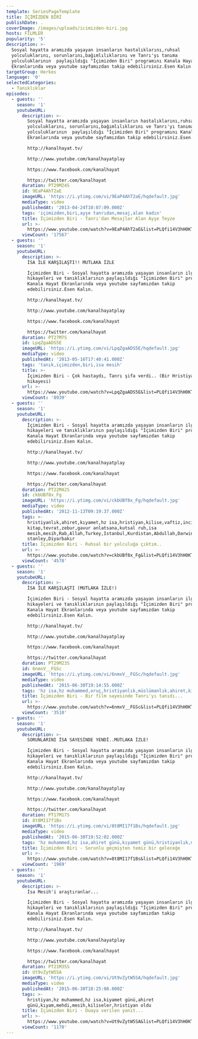 ```yaml
---
template: SeriesPageTemplate
title: İÇİMİZDEN BİRİ
publishDate: .
coverImage: /images/uploads/icimizden-biri.jpg
hosts: FİLMLER
popularity: '5'
description: >-
  Sosyal hayatta aramızda yaşayan insanların hastalıklarını,ruhsal
  yolculuklarını, sorunlarını,bağımlılıklarını ve Tanrı'yı tanıma
  yolculuklarının  paylaşıldığı "İçimizden Biri" programını Kanala Hayat
  Ekranlarında veya youtube sayfamızdan takip edebilirsiniz.Esen Kalın.
targetGroup: Herkes
language: '0'
selectedCategories:
  - Tanıklıklar
episodes:
  - guests: ''
    season: '1'
    youtubeURL:
      description: >-
        Sosyal hayatta aramızda yaşayan insanların hastalıklarını,ruhsal
        yolculuklarını, sorunlarını,bağımlılıklarını ve Tanrı'yı tanıma
        yolculuklarının  paylaşıldığı "İçimizden Biri" programını Kanala Hayat
        Ekranlarında veya youtube sayfamızdan takip edebilirsiniz.Esen Kalın.

        http://kanalhayat.tv/

        http://www.youtube.com/kanalhayatplay

        https://www.facebook.com/kanalhayat

        https://twitter.com/kanalhayat
      duration: PT29M24S
      id: 9EaP4AhT2aE
      imageURL: 'https://i.ytimg.com/vi/9EaP4AhT2aE/hqdefault.jpg'
      mediaType: video
      publishedAt: '2013-04-24T10:07:09.000Z'
      tags: 'içimizden,biri,ayşe tanrıdan,mesaj,alan kadın'
      title: İçimizden Biri - Tanrı'dan Mesajlar Alan Ayşe Teyze
      url: >-
        https://www.youtube.com/watch?v=9EaP4AhT2aE&list=PLQfi14V3hH0KTIX9bEq1XS6L_sAGJ9vJG&index=2&t=0s
      viewCount: '17567'
  - guests: ''
    season: '1'
    youtubeURL:
      description: >-
        İSA İLE KARŞILAŞTI!! MUTLAKA İZLE

        İçimizden Biri - Sosyal hayatta aramızda yaşayan insanların ilginç
        hikayeleri ve tanıklıklarının paylaşıldığı "İçimizden Biri" programını
        Kanala Hayat Ekranlarında veya youtube sayfamızdan takip
        edebilirsiniz.Esen Kalın.

        http://kanalhayat.tv/

        http://www.youtube.com/kanalhayatplay

        https://www.facebook.com/kanalhayat

        https://twitter.com/kanalhayat
      duration: PT27M7S
      id: LpqZgaADS5E
      imageURL: 'https://i.ytimg.com/vi/LpqZgaADS5E/hqdefault.jpg'
      mediaType: video
      publishedAt: '2013-05-16T17:40:41.000Z'
      tags: 'tanık,içimizden,biri,isa mesih'
      title: >-
        İçimizden Biri - Çok hastaydı, Tanrı şifa verdi.. (Bir Hristiyan olma
        hikayesi)
      url: >-
        https://www.youtube.com/watch?v=LpqZgaADS5E&list=PLQfi14V3hH0KTIX9bEq1XS6L_sAGJ9vJG&index=3&t=0s
      viewCount: '8939'
  - guests: ''
    season: '1'
    youtubeURL:
      description: >-
        İçimizden Biri - Sosyal hayatta aramızda yaşayan insanların ilginç
        hikayeleri ve tanıklıklarının paylaşıldığı "İçimizden Biri" programını
        Kanala Hayat Ekranlarında veya youtube sayfamızdan takip
        edebilirsiniz.Esen Kalın.

        http://kanalhayat.tv/

        http://www.youtube.com/kanalhayatplay

        https://www.facebook.com/kanalhayat

        https://twitter.com/kanalhayat
      duration: PT22M42S
      id: ckbUBf8x_Fg
      imageURL: 'https://i.ytimg.com/vi/ckbUBf8x_Fg/hqdefault.jpg'
      mediaType: video
      publishedAt: '2012-11-13T09:19:37.000Z'
      tags: >-
        hristiyanlık,ahiret,kıyamet,hz isa,hristiyan,kilise,vaftiz,incil,kutsal
        kitap,tevrat,zebur,gavur anlatsana,kutsal ruh,isa
        mesih,mesih,Rab,Allah,Turkey,Istanbul,Kurdistan,Abdullah,Darwin,Mason,charles
        stanley,Diyarbakır
      title: İçimizden Biri - Ruhsal bir yolculuğa çıktım..
      url: >-
        https://www.youtube.com/watch?v=ckbUBf8x_Fg&list=PLQfi14V3hH0KTIX9bEq1XS6L_sAGJ9vJG&index=5&t=0s
      viewCount: '4578'
  - guests: ''
    season: '1'
    youtubeURL:
      description: >-
        İSA İLE KARŞILAŞTI (MUTLAKA İZLE!)

        İçimizden Biri - Sosyal hayatta aramızda yaşayan insanların ilginç
        hikayeleri ve tanıklıklarının paylaşıldığı "İçimizden Biri" programını
        Kanala Hayat Ekranlarında veya youtube sayfamızdan takip
        edebilirsiniz.Esen Kalın.

        http://kanalhayat.tv/

        http://www.youtube.com/kanalhayatplay

        https://www.facebook.com/kanalhayat

        https://twitter.com/kanalhayat
      duration: PT29M23S
      id: 6nmxV__FGSc
      imageURL: 'https://i.ytimg.com/vi/6nmxV__FGSc/hqdefault.jpg'
      mediaType: video
      publishedAt: '2015-06-30T19:14:55.000Z'
      tags: 'hz isa,hz muhammed,oruç,hristiyanlık,müslümanlık,ahiret,kıyamet günü'
      title: İçimizden Biri - Bir film sayesinde Tanrı'yı tanıdı...
      url: >-
        https://www.youtube.com/watch?v=6nmxV__FGSc&list=PLQfi14V3hH0KTIX9bEq1XS6L_sAGJ9vJG&index=6&t=0s
      viewCount: '3510'
  - guests: ''
    season: '1'
    youtubeURL:
      description: >-
        SORUNLARINI İSA SAYESİNDE YENDİ..MUTLAKA İZLE!

        İçimizden Biri - Sosyal hayatta aramızda yaşayan insanların ilginç
        hikayeleri ve tanıklıklarının paylaşıldığı "İçimizden Biri" programını
        Kanala Hayat Ekranlarında veya youtube sayfamızdan takip
        edebilirsiniz.Esen Kalın.

        http://kanalhayat.tv/

        http://www.youtube.com/kanalhayatplay

        https://www.facebook.com/kanalhayat

        https://twitter.com/kanalhayat
      duration: PT17M17S
      id: 8t8MI17f1Bs
      imageURL: 'https://i.ytimg.com/vi/8t8MI17f1Bs/hqdefault.jpg'
      mediaType: video
      publishedAt: '2015-06-30T19:52:02.000Z'
      tags: 'hz muhammed,hz isa,ahiret günü,kıyamet günü,hristiyanlık,musevilik'
      title: İçimizden Biri - Sorunlu geçmişten temiz bir geleceğe
      url: >-
        https://www.youtube.com/watch?v=8t8MI17f1Bs&list=PLQfi14V3hH0KTIX9bEq1XS6L_sAGJ9vJG&index=7&t=0s
      viewCount: '1969'
  - guests: ''
    season: '1'
    youtubeURL:
      description: >-
        İsa Mesih'i araştıranlar...

        İçimizden Biri - Sosyal hayatta aramızda yaşayan insanların ilginç
        hikayeleri ve tanıklıklarının paylaşıldığı "İçimizden Biri" programını
        Kanala Hayat Ekranlarında veya youtube sayfamızdan takip
        edebilirsiniz.Esen Kalın.

        http://kanalhayat.tv/

        http://www.youtube.com/kanalhayatplay

        https://www.facebook.com/kanalhayat

        https://twitter.com/kanalhayat
      duration: PT21M35S
      id: Ut9vZytW5SA
      imageURL: 'https://i.ytimg.com/vi/Ut9vZytW5SA/hqdefault.jpg'
      mediaType: video
      publishedAt: '2015-06-30T18:25:08.000Z'
      tags: >-
        hristiyan,hz muhammed,hz isa,kiyamet günü,ahiret
        günü,kıyam,mehdi,mesih,kiliseler,hristiyan oldu
      title: İçimizden Biri - Duaya verilen yanıt...
      url: >-
        https://www.youtube.com/watch?v=Ut9vZytW5SA&list=PLQfi14V3hH0KTIX9bEq1XS6L_sAGJ9vJG&index=8&t=0s
      viewCount: '1170'
---
```



